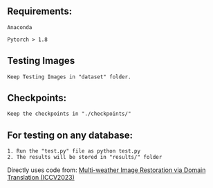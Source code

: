 ## Requirements:

	Anaconda

	Pytorch > 1.8


## Testing Images
	Keep Testing Images in "dataset" folder.

## Checkpoints:
	Keep the checkpoints in "./checkpoints/"

## For testing on any database:
	1. Run the "test.py" file as python test.py
	2. The results will be stored in "results/" folder
Directly uses code from:
	[Multi-weather Image Restoration via Domain Translation (ICCV2023)](https://github.com/pwp1208/Domain_Translation_Multi-weather_Restoration/tree/main)
